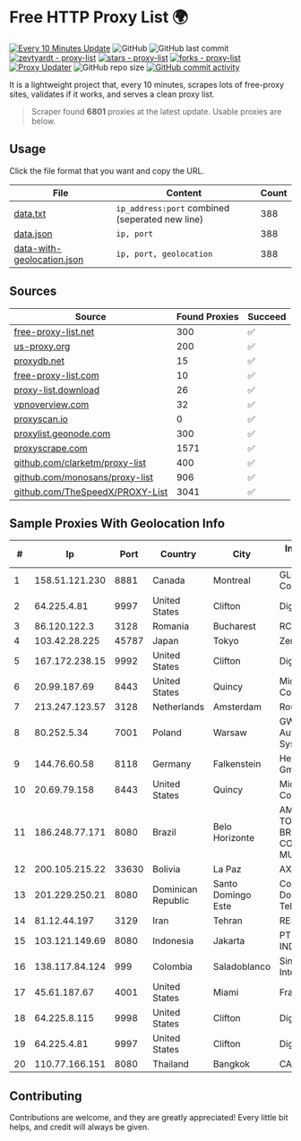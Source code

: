 
# Free HTTP Proxy List 🌍

[![Every 10 Minutes Update](https://github.com/mertguvencli/http-proxy-list/actions/workflows/main.yml/badge.svg?branch=main)](https://github.com/mertguvencli/http-proxy-list/actions/workflows/main.yml)
![GitHub](https://img.shields.io/github/license/mertguvencli/http-proxy-list)
![GitHub last commit](https://img.shields.io/github/last-commit/mertguvencli/http-proxy-list)
[![zevtyardt - proxy-list](https://img.shields.io/static/v1?label=zevtyardt&message=proxy-list&color=blue&logo=github)](https://github.com/zevtyardt/proxy-list "Go to GitHub repo")
[![stars - proxy-list](https://img.shields.io/github/stars/zevtyardt/proxy-list?style=social)](https://github.com/zevtyardt/proxy-list)
[![forks - proxy-list](https://img.shields.io/github/forks/zevtyardt/proxy-list?style=social)](https://github.com/zevtyardt/proxy-list)
[![Proxy Updater](https://github.com/zevtyardt/proxy-list/workflows/Proxy%20Updater/badge.svg)](https://github.com/zevtyardt/proxy-list/actions?query=workflow:"Proxy+Updater")
![GitHub repo size](https://img.shields.io/github/repo-size/zevtyardt/proxy-list)
[![GitHub commit activity](https://img.shields.io/github/commit-activity/m/zevtyardt/proxy-list?logo=commits)](https://github.com/zevtyardt/proxy-list/commits/main)

It is a lightweight project that, every 10 minutes, scrapes lots of free-proxy sites, validates if it works, and serves a clean proxy list.

> Scraper found **6801** proxies at the latest update. Usable proxies are below.

## Usage

Click the file format that you want and copy the URL.

|File|Content|Count|
|----|-------|-----|
|[data.txt](https://raw.githubusercontent.com/mertguvencli/http-proxy-list/main/proxy-list/data.txt)|`ip_address:port` combined (seperated new line)|388|
|[data.json](https://raw.githubusercontent.com/mertguvencli/http-proxy-list/main/proxy-list/data.json)|`ip, port`|388|
|[data-with-geolocation.json](https://raw.githubusercontent.com/mertguvencli/http-proxy-list/main/proxy-list/data-with-geolocation.json)|`ip, port, geolocation`|388|

## Sources

|Source|Found Proxies|Succeed|
|------|-------------|-------|
|[free-proxy-list.net](https://free-proxy-list.net)|300|✅|
|[us-proxy.org](https://www.us-proxy.org)|200|✅|
|[proxydb.net](http://proxydb.net)|15|✅|
|[free-proxy-list.com](https://free-proxy-list.com/?page=&port=&type%5B%5D=http&type%5B%5D=https&up_time=0&search=Search)|10|✅|
|[proxy-list.download](https://www.proxy-list.download/HTTP)|26|✅|
|[vpnoverview.com](https://vpnoverview.com/privacy/anonymous-browsing/free-proxy-servers)|32|✅|
|[proxyscan.io](https://www.proxyscan.io)|0|✅|
|[proxylist.geonode.com](https://proxylist.geonode.com/api/proxy-list?limit=300&page=1&sort_by=lastChecked&sort_type=desc&protocols=http,https)|300|✅|
|[proxyscrape.com](https://api.proxyscrape.com/v2/?request=displayproxies&protocol=http&timeout=10000&country=all&ssl=all&anonymity=all)|1571|✅|
|[github.com/clarketm/proxy-list](https://raw.githubusercontent.com/clarketm/proxy-list/master/proxy-list-raw.txt)|400|✅|
|[github.com/monosans/proxy-list](https://raw.githubusercontent.com/monosans/proxy-list/main/proxies/http.txt)|906|✅|
|[github.com/TheSpeedX/PROXY-List](https://raw.githubusercontent.com/TheSpeedX/PROXY-List/master/http.txt)|3041|✅|


## Sample Proxies With Geolocation Info

|#|Ip|Port|Country|City|Internet Service Provider|
|-|--|----|-------|----|-------------------------|
|1|158.51.121.230|8881|Canada|Montreal|GLOBALTELEHOST Corp.|
|2|64.225.4.81|9997|United States|Clifton|DigitalOcean, LLC|
|3|86.120.122.3|3128|Romania|Bucharest|RCS & RDS|
|4|103.42.28.225|45787|Japan|Tokyo|Zenlayer Inc|
|5|167.172.238.15|9992|United States|Clifton|DigitalOcean, LLC|
|6|20.99.187.69|8443|United States|Quincy|Microsoft Corporation|
|7|213.247.123.57|3128|Netherlands|Amsterdam|Routit BV|
|8|80.252.5.34|7001|Poland|Warsaw|GWNET Autonomus System|
|9|144.76.60.58|8118|Germany|Falkenstein|Hetzner Online GmbH|
|10|20.69.79.158|8443|United States|Quincy|Microsoft Corporation|
|11|186.248.77.171|8080|Brazil|Belo Horizonte|AMERICAN TOWER DO BRASIL-COMUNICAÇÂO MULTIMÍDIA LT|
|12|200.105.215.22|33630|Bolivia|La Paz|AXS Bolivia S. A.|
|13|201.229.250.21|8080|Dominican Republic|Santo Domingo Este|Compañía Dominicana de Teléfonos S. A.|
|14|81.12.44.197|3129|Iran|Tehran|RESPINA Networks|
|15|103.121.149.69|8080|Indonesia|Jakarta|PT EMERIO INDONESIA|
|16|138.117.84.124|999|Colombia|Saladoblanco|Sinergy Soluciones Integrales|
|17|45.61.187.67|4001|United States|Miami|FranTech Solutions|
|18|64.225.8.115|9998|United States|Clifton|DigitalOcean, LLC|
|19|64.225.4.81|9997|United States|Clifton|DigitalOcean, LLC|
|20|110.77.166.151|8080|Thailand|Bangkok|CAT-BB|



## Contributing

Contributions are welcome, and they are greatly appreciated! Every
little bit helps, and credit will always be given.

